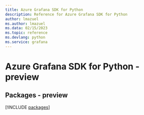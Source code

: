 ```yaml
---
title: Azure Grafana SDK for Python
description: Reference for Azure Grafana SDK for Python
author: lmazuel
ms.author: lmazuel
ms.data: 02/15/2023
ms.topic: reference
ms.devlang: python
ms.service: grafana
---
```

# Azure Grafana SDK for Python - preview
## Packages - preview
[!INCLUDE [packages](grafana-index.md)]
